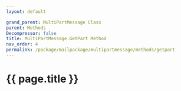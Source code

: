 ```yaml
---
layout: default

grand_parent: MultiPartMessage Class
parent: Methods
Decompressor: false
title: MultiPartMessage.GetPart Method
nav_order: 4
permalink: /package/mailpackage/multipartmessage/methods/getpart
---
```

# {{ page.title }}